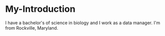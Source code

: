 # My-Introduction
I have a bachelor's of science in biology and I work as a data manager. I'm from Rockville, Maryland. 
